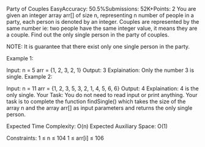 Party of Couples
EasyAccuracy: 50.5%Submissions: 52K+Points: 2
You are given an integer array arr[] of size n, representing n number of people in a party, each person is denoted by an integer. Couples are represented by the same number ie: two people have the same integer value, it means they are a couple. Find out the only single person in the party of couples.

NOTE: It is guarantee that there exist only one single person in the party.

Example 1:

Input:
n = 5
arr = {1, 2, 3, 2, 1}
Output:
3
Explaination: Only the number 3 is single.
Example 2:

Input:
n = 11
arr = {1, 2, 3, 5, 3, 2, 1, 4, 5, 6, 6}
Output:
4
Explaination: 4 is the only single.
Your Task:
You do not need to read input or print anything. Your task is to complete the function findSingle() which takes the size of the array n and the array arr[] as input parameters and returns the only single person.

Expected Time Complexity: O(n)
Expected Auxiliary Space: O(1)

Constraints:
1 ≤ n ≤ 104
1 ≤ arr[i] ≤ 106
